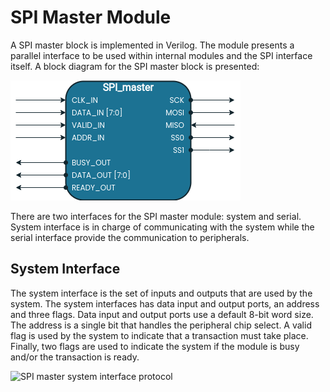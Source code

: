 # SPI Master Module

A SPI master block is implemented in Verilog. The module presents a parallel interface to be used within internal modules and the SPI interface itself. A block diagram for the SPI master block is presented:

![SPI master block diagram](img/SPI_master.png)

There are two interfaces for the SPI master module: system and serial. System interface is in charge of communicating with the system while the serial interface provide the communication to peripherals.

## System Interface
The system interface is the set of inputs and outputs that are used by the system. The system interfaces has data input and output ports, an address and three flags. Data input and output ports use a default 8-bit word size. The address is a single bit that handles the peripheral chip select. A valid flag is used by the system to indicate that a transaction must take place. Finally, two flags are used to indicate the system if the module is busy and/or the transaction is ready.

![SPI master system interface protocol](img/sys_protocol.png)
